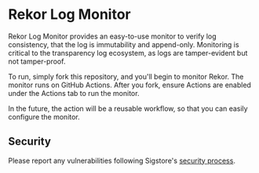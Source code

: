 # Rekor Log Monitor

Rekor Log Monitor provides an easy-to-use monitor to verify log consistency,
that the log is immutability and append-only. Monitoring is critical to
the transparency log ecosystem, as logs are tamper-evident but not tamper-proof.

To run, simply fork this repository, and you'll begin to monitor Rekor. The monitor
runs on GitHub Actions. After you fork, ensure Actions are enabled under the Actions
tab to run the monitor.

In the future, the action will be a reusable workflow, so that you can easily configure
the monitor.

## Security

Please report any vulnerabilities following Sigstore's [security process](https://github.com/sigstore/.github/blob/main/SECURITY.md).
